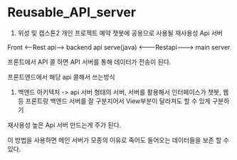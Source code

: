 # Reusable_API_server

1. 위성 및 캡스톤2 개인 프로젝트 예약 챗봇에 공용으로 사용될 재사용성 Api 서버

  
Front <--Rest api--> backend api serve(java) <---Restapi---> main server

프론트에서 API 콜 하면 API 서버를 통해 데이터가 전송이 된다.

프론트엔드에서 해당 api 콜해서 쓰는방식

1. 백엔드 아키텍처 -> api 서버 형태의 서버, 서버를 활용해서 인터페이스가 챗봇, 웹 등 프론트랑 백엔드 서버를 잘 구분지어서 View부분이 달라져도 할 수 있게 구분하기

재사용성 높은 Api 서버 만드는게 주가 된다. 

이 방법을 사용하면 메인 서버가 모종의 이유로 죽어도 들어오는 데이터들을 보존 할 수 있다.

